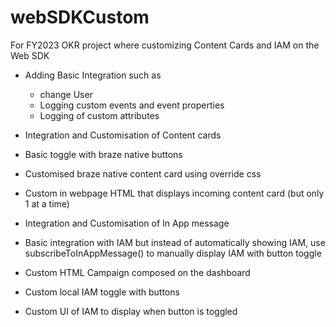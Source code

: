 # webSDKCustom
For FY2023 OKR project where customizing Content Cards and IAM on the Web SDK

- Adding Basic Integration such as
  - change User
  - Logging custom events and event properties
  - Logging of custom attributes
  
 - Integration and Customisation of Content cards
  - Basic toggle with braze native buttons
  - Customised braze native content card using override css
  - Custom in webpage HTML that displays incoming content card (but only 1 at a time)
  
 - Integration and Customisation of In App message
  - Basic integration with IAM but instead of automatically showing IAM, use subscribeToInAppMessage() to manually display IAM with button toggle
  - Custom HTML Campaign composed on the dashboard
  - Custom local IAM toggle with buttons
  - Custom UI of IAM to display when button is toggled
